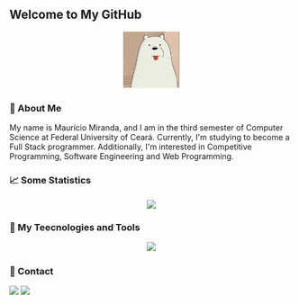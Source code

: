 ## Welcome to My GitHub

<div align="center">
   <img src="polar.jpg" height="100em"/>
</div>

### :bust_in_silhouette: About Me
<p>My name is Maurício Miranda, and I am in the third semester of Computer Science at Federal University of Ceará. Currently, I'm studying to become a Full Stack programmer. Additionally, I'm interested in Competitive Programming, Software Engineering and Web Programming.</p>

### &#x1f4c8; Some Statistics
<div align="center">
   <img align="center" src="https://github-readme-stats.vercel.app/api/top-langs/?username=mmiiranda&title_color=ffffff&text_color=c9cacc&icon_color=2bbc8a&bg_color=1d1f21&langs_count=5" />
</div>

### :wrench: My Teecnologies and Tools
<div align="center" >
 <p align="center">
   <img src="https://skillicons.dev/icons?i=c,cpp,java,python,js,vue,css,git,mysql" />
 </p>
</div> 

### 📧 Contact
<a href="https://instagram.com/m_miiranda_" target="_blank"><img src="https://img.shields.io/badge/-Instagram-%23E4405F?style=for-the-badge&logo=instagram&logoColor=white" target="_blank"></a>
 <a href = "mailto:mauricio201190b@gmailccom"><img src="https://img.shields.io/badge/Gmail-D14836?style=for-the-badge&logo=gmail&logoColor=white" target="_blank"></a>
 
<!--
**mmiiranda/mmiiranda** is a ✨ _special_ ✨ repository because its `README.md` (this file) appears on your GitHub profile.

Here are some ideas to get you started:

- 🔭 I’m currently working on ...
- 🌱 I’m currently learning ...
- 👯 I’m looking to collaborate on ...
- 🤔 I’m looking for help with ...
- 💬 Ask me about ...
- 📫 How to reach me: ...
- 😄 Pronouns: ...
- ⚡ Fun fact: ...
-->
